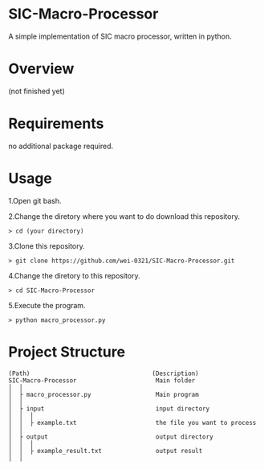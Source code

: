 # SIC-Macro-Processor
A simple implementation of SIC macro processor, written in python.

# Overview 
(not finished yet)


# Requirements 
no additional package required.

# Usage 
1.Open git bash. 

2.Change the diretory where you want to do download this repository.
```
> cd (your directory)
```
3.Clone this repository. 
```
> git clone https://github.com/wei-0321/SIC-Macro-Processor.git
```
4.Change the diretory to this repository.
```
> cd SIC-Macro-Processor
```
5.Execute the program.
```
> python macro_processor.py
```


# Project Structure

```
(Path)                                	(Description)
SIC-Macro-Processor	                     Main folder     
│  │
│  ├ macro_processor.py                  Main program
│  │
│  ├ input                               input directory
│  │  │
│  │  ├ example.txt                      the file you want to process
│  │
│  ├ output                              output directory
│  │  │
│  │  ├ example_result.txt               output result
│  │
